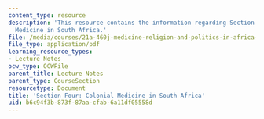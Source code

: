 ```yaml
---
content_type: resource
description: 'This resource contains the information regarding Section Four: Colonial
  Medicine in South Africa.'
file: /media/courses/21a-460j-medicine-religion-and-politics-in-africa-and-the-african-diaspora-spring-2005/b6c94f3b873f87aacfab6a11df05558d_MIT21A_460JS05_3_3_05_460j.pdf
file_type: application/pdf
learning_resource_types:
- Lecture Notes
ocw_type: OCWFile
parent_title: Lecture Notes
parent_type: CourseSection
resourcetype: Document
title: 'Section Four: Colonial Medicine in South Africa'
uid: b6c94f3b-873f-87aa-cfab-6a11df05558d
---
```

